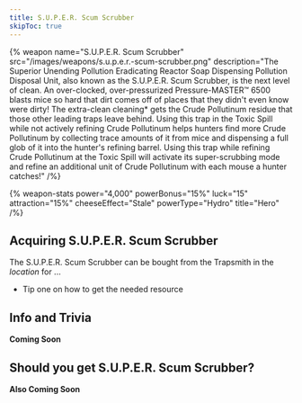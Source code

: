 ```yaml
---
title: S.U.P.E.R. Scum Scrubber
skipToc: true
---
```


{% weapon
 name="S.U.P.E.R. Scum Scrubber"
 src="/images/weapons/s.u.p.e.r.-scum-scrubber.png"
 description="The Superior Unending Pollution Eradicating Reactor Soap Dispensing Pollution Disposal Unit, also known as the S.U.P.E.R. Scum Scrubber, is the next level of clean. An over-clocked, over-pressurized Pressure-MASTER™ 6500 blasts mice so hard that dirt comes off of places that they didn't even know were dirty! The extra-clean cleaning* gets the Crude Pollutinum residue that those other leading traps leave behind. Using this trap in the Toxic Spill while not actively refining Crude Pollutinum helps hunters find more Crude Pollutinum by collecting trace amounts of it from mice and dispensing a full glob of it into the hunter's refining barrel. Using this trap while refining Crude Pollutinum at the Toxic Spill will activate its super-scrubbing mode and refine an additional unit of Crude Pollutinum with each mouse a hunter catches!"
/%}

{% weapon-stats
 power="4,000"
 powerBonus="15%"
 luck="15"
 attraction="15%"
 cheeseEffect="Stale"
 powerType="Hydro"
 title="Hero"
/%}

## Acquiring S.U.P.E.R. Scum Scrubber

The S.U.P.E.R. Scum Scrubber can be bought from the Trapsmith in the *location* for ...

- Tip one on how to get the needed resource

## Info and Trivia

**Coming Soon**

## Should you get S.U.P.E.R. Scum Scrubber?

**Also Coming Soon**
